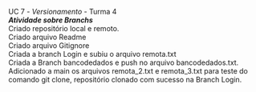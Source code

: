 UC 7 - *Versionamento* - Turma 4 <br>
<b>*Atividade sobre Branchs*</b><br>
Criado repositório local e remoto.<br>
Criado arquivo Readme<br>
Criado arquivo Gitignore <br>
Criada a branch Login e subiu o arquivo remota.txt <br>
Criada a Branch bancodedados e push no arquivo bancodedados.txt.<br>
Adicionado a main os arquivos remota_2.txt e remota_3.txt para teste do comando git clone, repositório clonado com sucesso na Branch Login. 


